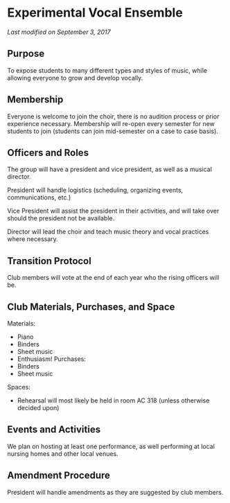 # Experimental Vocal Ensemble
*Last modified on September 3, 2017*

## Purpose

To expose students to many different types and styles of music, while allowing everyone to grow and develop vocally. 

## Membership

Everyone is welcome to join the choir, there is no audition process or prior experience necessary. Membership will re-open every semester for new students to join (students can join mid-semester on a case to case basis).

## Officers and Roles

The group will have a president and vice president, as well as a musical director.

President will handle logistics (scheduling, organizing events, communications, etc.)

Vice President will assist the president in their activities, and will take over
should the president not be available.

Director will lead the choir and teach music theory and vocal practices where
necessary.

## Transition Protocol

Club members will vote at the end of each year who the rising officers will be. 

## Club Materials, Purchases, and Space

Materials:
- Piano
- Binders
- Sheet music
- Enthusiasm!
Purchases: 
- Binders
- Sheet music

Spaces:
- Rehearsal will most likely be held in room AC 318 (unless otherwise decided upon)

## Events and Activities

We plan on hosting at least one performance, as well performing at local nursing homes and other local venues.

## Amendment Procedure

President will handle amendments as they are suggested by club members. 
